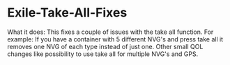 # Exile-Take-All-Fixes

What it does: This fixes a couple of issues with the take all function. 
For example: If you have a container with 5 different NVG's and press take all it removes one NVG of each type instead of just one.
Other small QOL changes like possibility to use take all for multiple NVG's and GPS.





